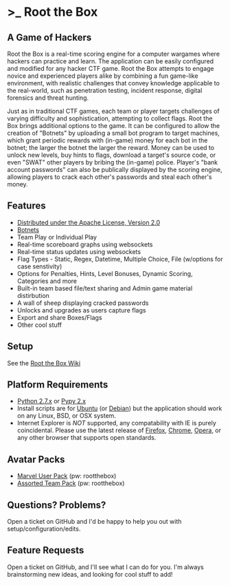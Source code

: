 # >_ Root the Box

A Game of Hackers
-------------------
Root the Box is a real-time scoring engine for a computer wargames where hackers can practice and learn. The application can be easily configured and modified for any hacker CTF game. Root the Box attempts to engage novice and experienced players alike by combining a fun game-like environment, with realistic challenges that convey knowledge applicable to the real-world, such as penetration testing, incident response, digital forensics and threat hunting. 

Just as in traditional CTF games, each team or player targets challenges of varying difficulty and sophistication, attempting to collect flags. Root the Box brings additional options to the game.  It can be configured to allow the creation of "Botnets" by uploading a small bot program to target machines, which grant periodic rewards with (in-game) money for each bot in the botnet; the larger the botnet the larger the reward.  Money can be used to unlock new levels, buy hints to flags, download a target's source code, or even "SWAT" other players by bribing the (in-game) police.  Player's "bank account passwords" can also be publically displayed by the scoring engine, allowing players to crack each other's passwords and steal each other's money.

Features
-------------
* [Distributed under the Apache License, Version 2.0](http://www.apache.org/licenses/LICENSE-2.0)
* [Botnets](https://github.com/moloch--/RootTheBox/wiki/Features)
* Team Play or Individual Play
* Real-time scoreboard graphs using websockets
* Real-time status updates using websockets
* Flag Types - Static, Regex, Datetime, Multiple Choice, File (w/options for case senstivity)
* Options for Penalties, Hints, Level Bonuses, Dynamic Scoring, Categories and more
* Built-in team based file/text sharing and Admin game material distirbution
* A wall of sheep displaying cracked passwords
* Unlocks and upgrades as users capture flags
* Export and share Boxes/Flags
* Other cool stuff

Setup
-------------------
See the [Root the Box Wiki](https://github.com/moloch--/RootTheBox/wiki)

Platform Requirements
-------------------------
* [Python 2.7.x](https://www.python.org/) or [Pypy 2.x](http://pypy.org/)
* Install scripts are for [Ubuntu](http://www.ubuntu.com/) (or [Debian](https://www.debian.org/)) but the application should work on any Linux, BSD, or OSX system.
* Internet Explorer is *NOT* supported, any compatability with IE is purely coincidental. Please use the latest release of [Firefox](https://www.mozilla.org/en-US/), [Chrome](https://www.google.com/chrome/), [Opera](http://www.opera.com/), or any other browser that supports open standards.

Avatar Packs
-------------------
* [Marvel User Pack](https://drive.google.com/open?id=100my3UEBXAFDHAAsl-5By5TPk6JrZ1LO}) (pw: rootthebox)
* [Assorted Team Pack](https://drive.google.com/open?id=1aeAeAuNulJVd2w5ADhBlmP1WqdpzDpjz) (pw: rootthebox)

Questions? Problems?
-------------------------------
Open a ticket on GitHub and I'd be happy to help you out with setup/configuration/edits.

Feature Requests
----------------------
Open a ticket on GitHub, and I'll see what I can do for you.  I'm always brainstorming new ideas, and looking for cool stuff to add!
